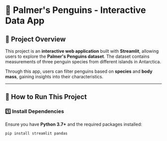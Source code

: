 # 🐧 Palmer's Penguins - Interactive Data App  

## 📌 Project Overview  
This project is an **interactive web application** built with **Streamlit**, allowing users to explore the **Palmer's Penguins dataset**. The dataset contains measurements of three penguin species from different islands in Antarctica.  

Through this app, users can filter penguins based on **species** and **body mass**, gaining insights into their characteristics.  

---

## 🚀 How to Run This Project  

### 1️⃣ Install Dependencies  
Ensure you have **Python 3.7+** and the required packages installed:  
```sh
pip install streamlit pandas
